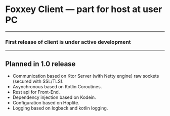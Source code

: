 # Foxxey Client — part for host at user PC

---

### First release of client is under active development

---

## Planned in 1.0 release

- Communication based on Ktor Server (with Netty engine) raw sockets (secured with SSL/TLS).
- Asynchronous based on Kotlin Coroutines.
- Rest api for Front-End.
- Dependency injection based on Kodein.
- Configuration based on Hoplite.
- Logging based on logback and kotlin logging.
